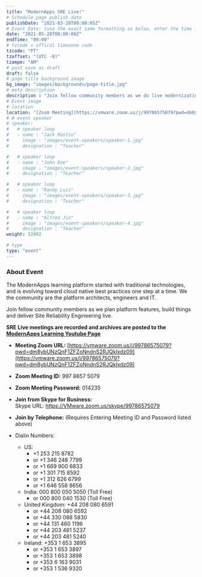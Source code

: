 ```yaml
---
title: "ModernApps SRE Live!"
# Schedule page publish date
publishDate: "2021-03-28T00:00:05Z"
# Event Date: (use the exact same formatting as below, enter the time in 12 hour format in the local timezone of the presenter)
date: "2021-05-28T08:00:00Z"
endTime: "09:00"
# tzcode = offical timezone code
tzcode: "PT"
tzoffset: "(UTC -8)"
tzampm: "AM"
# post save as draft
draft: false
# page title background image
bg_image: "images/backgrounds/page-title.jpg"
# meta description
description : "Join fellow community members as we do live modernization and site reliability engineering for the ModernApps Learning Platform"
# Event image
# location
location: "[Zoom Meeting](https://vmware.zoom.us/j/99786575079?pwd=dm8ybUNzQnF1ZFZoNndnS2RJQkIxdz09)"
# # event speaker
# speaker:
#   # speaker loop
#   - name : "Jack Mastio"
#     image : "images/event-speakers/speaker-1.jpg"
#     designation : "Teacher"

#   # speaker loop
#   - name : "John Doe"
#     image : "images/event-speakers/speaker-2.jpg"
#     designation : "Teacher"

#   # speaker loop
#   - name : "Randy Luis"
#     image : "images/event-speakers/speaker-3.jpg"
#     designation : "Teacher"

#   # speaker loop
#   - name : "Alfred Jin"
#     image : "images/event-speakers/speaker-4.jpg"
#     designation : "Teacher"
weight: 52802

# type
type: "event"
---
```


### About Event

The ModernApps learning platform started with traditional technologies, and is evolving toward cloud native best practices one step at a time. We the community are the platform architects, engineers and IT.  
  
Join fellow community members as we plan platform features, build things and deliver Site Reliability Engineering live.  

**SRE Live meetings are recorded and archives are posted to the [ModernApps Learning Youtube Page](https://www.youtube.com/playlist?list=PLITkokHBfePI9AGrsQDgiTigAzCpV2bau)**  

- **Meeting Zoom URL:** [https://vmware.zoom.us/j/99786575079?pwd=dm8ybUNzQnF1ZFZoNndnS2RJQkIxdz09](https://vmware.zoom.us/j/99786575079?pwd=dm8ybUNzQnF1ZFZoNndnS2RJQkIxdz09)  

- **Zoom Meeting ID:** 997 8657 5079  

- **Zoom Meeting Password:** 014235  

- **Join from Skype for Business:**  
Skype URL: https://VMware.zoom.us/skype/99786575079

- **Join by Telephone:** (Requires Entering Meeting ID and Password listed above)  

- Dialin Numbers: 
  - US: 
    - +1 253 215 8782 
    - or +1 346 248 7799 
    - or +1 669 900 6833 
    - or +1 301 715 8592 
    - or +1 312 626 6799 
    - or +1 646 558 8656 
  - India: 000 800 050 5050 (Toll Free) 
    - or 000 800 040 1530 (Toll Free) 
  - United Kingdom: +44 208 080 6591 
    - or +44 208 080 6592 
    - or +44 330 088 5830 
    - or +44 131 460 1196 
    - or +44 203 481 5237 
    - or +44 203 481 5240 
  - Ireland: +353 1 653 3895 
    - or +353 1 653 3897 
    - or +353 1 653 3898 
    - or +353 6 163 9031 
    - or +353 1 536 9320 
